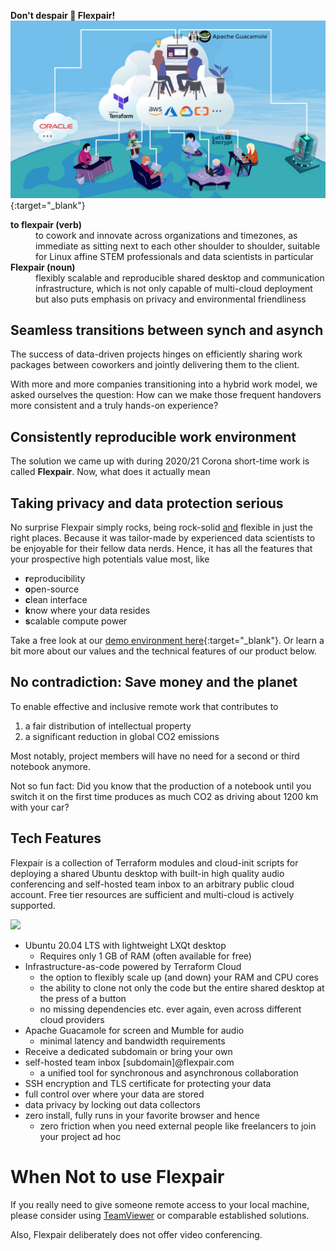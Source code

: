 **Don't despair 🤗 Flexpair!**
[![](assets/architecture.png)](http://demo.flexpair.com){:target="_blank"}

<dl>
  <dt><strong>to flexpair (verb)</strong></dt>
  <dd>to cowork and innovate across organizations and timezones, as immediate as sitting next to each other shoulder to shoulder, suitable for Linux affine STEM professionals and data scientists in particular</dd>
  <dt><strong>Flexpair (noun)</strong></dt>
  <dd>flexibly scalable and reproducible shared desktop and communication infrastructure, which is not only capable of multi-cloud deployment but also puts emphasis on privacy and environmental friendliness</dd>
</dl>

## Seamless transitions between synch and asynch

The success of data-driven projects hinges on efficiently sharing work packages between coworkers and jointly delivering them to the client.

With more and more companies transitioning into a hybrid work model, we asked ourselves the question: How can we make those frequent handovers more consistent and a truly hands-on experience?

## Consistently reproducible work environment


The solution we came up with during 2020/21 Corona short-time work is called **Flexpair**. Now, what does it actually mean



## Taking privacy and data protection serious

 No surprise Flexpair simply rocks, being rock-solid <u>and</u> flexible in just the right places. Because it was tailor-made by experienced data scientists to be enjoyable for their fellow data nerds. Hence, it has all the features that your prospective high potentials value most, like
- **r**eproducibility
- **o**pen-source
- **c**lean interface
- **k**now where your data resides
- **s**calable compute power 

Take a free look at our [demo environment here](http://demo.flexpair.com){:target="_blank"}. Or learn a bit more about our values and the technical features of our product below.

## No contradiction: Save money and the planet

To enable effective and inclusive remote work that contributes to 
1. a fair distribution of intellectual property
2. a significant reduction in global CO2 emissions

Most notably, project members will have no need for a second or third notebook anymore.

Not so fun fact: Did you know that the production of a notebook until you switch it on the first time produces as much CO2 as driving about 1200 km with your car?

## Tech Features

Flexpair is a collection of Terraform modules and cloud-init scripts for deploying a shared Ubuntu desktop with built-in high quality audio conferencing and self-hosted team inbox to an arbitrary public cloud account. Free tier resources are sufficient and multi-cloud is actively supported.

![](assets/screenshots.gif)

- Ubuntu 20.04 LTS with lightweight LXQt desktop
  - Requires only 1 GB of RAM (often available for free)
- Infrastructure-as-code powered by Terraform Cloud
  - the option to flexibly scale up (and down) your RAM and CPU cores
  - the ability to clone not only the code but the entire shared desktop at the press of a button
  - no missing dependencies etc. ever again, even across different cloud providers
- Apache Guacamole for screen and Mumble for audio
  - minimal latency and bandwidth requirements
- Receive a dedicated subdomain or bring your own
- self-hosted team inbox [subdomain]@flexpair.com
  - a unified tool for synchronous and asynchronous collaboration
- SSH encryption and TLS certificate for protecting your data
- full control over where your data are stored
- data privacy by locking out data collectors
- zero install, fully runs in your favorite browser and hence
  - zero friction when you need external people like freelancers to join your project ad hoc

# When Not to use Flexpair

If you really need to give someone remote access to your local machine, please consider using [TeamViewer](https://www.teamviewer.com/en/) or comparable established solutions.

Also, Flexpair deliberately does not offer video conferencing.

